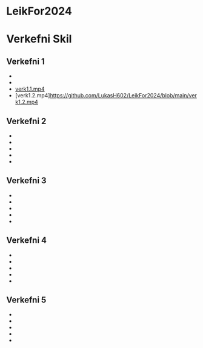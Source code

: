 # LeikFor2024

# Verkefni Skil

## Verkefni 1
-
-
- [verk1.1.mp4](https://github.com/LukasH602/LeikFor2024/blob/main/verk1.1.mp4)
- [verk1.2.mp4]https://github.com/LukasH602/LeikFor2024/blob/main/verk1.2.mp4

## Verkefni 2
-
-
-
-
-

## Verkefni 3
-
-
-
-
-

## Verkefni 4
-
-
-
-
-

## Verkefni 5
-
-
-
-
-

